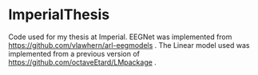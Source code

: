 # ImperialThesis
Code used for my thesis at Imperial. EEGNet was implemented from https://github.com/vlawhern/arl-eegmodels .
The Linear model used was implemented from a previous version of https://github.com/octaveEtard/LMpackage .
